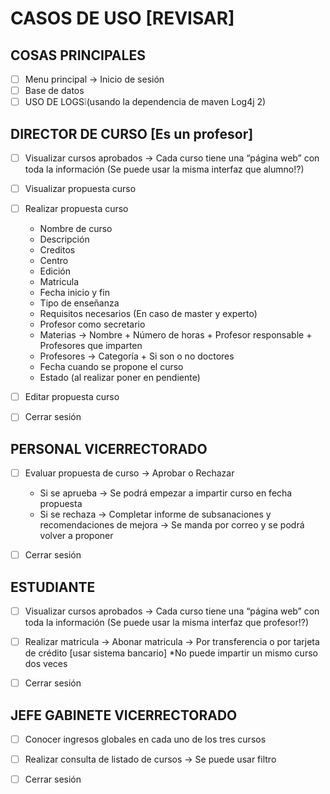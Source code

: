 # CASOS DE USO [REVISAR]

## COSAS PRINCIPALES
- [ ] Menu principal -> Inicio de sesión
- [ ] Base de datos
- [ ] USO DE LOGS❕(usando la dependencia de maven Log4j 2)

## DIRECTOR DE CURSO [Es un profesor]
- [ ] Visualizar cursos aprobados -> Cada curso tiene una “página web” con toda la información (Se puede usar la misma interfaz que alumno!?)

- [ ] Visualizar propuesta curso

- [ ] Realizar propuesta curso
  -	Nombre de curso
  -	Descripción
  - Creditos
  - Centro
  -	Edición
  - Matricula
  -	Fecha inicio y fin
  -	Tipo de enseñanza
  - Requisitos necesarios (En caso de master y experto)
  -	Profesor como secretario
  -	Materias -> Nombre + Número de horas + Profesor responsable + Profesores que imparten
  -	Profesores -> Categoría + Si son o no doctores
  -	Fecha cuando se propone el curso
  -	Estado (al realizar poner en pendiente)

- [ ] Editar propuesta curso

- [ ] Cerrar sesión

## PERSONAL VICERRECTORADO
- [ ] Evaluar propuesta de curso -> Aprobar o Rechazar
  - Si se aprueba -> Se podrá empezar a impartir curso en fecha propuesta
  - Si se rechaza -> Completar informe de subsanaciones y recomendaciones de mejora -> Se manda por correo y se podrá volver a proponer

- [ ] Cerrar sesión

## ESTUDIANTE
- [ ] Visualizar cursos aprobados -> Cada curso tiene una “página web” con toda la información (Se puede usar la misma interfaz que profesor!?)

- [ ] Realizar matricula -> Abonar matricula -> Por transferencia o por tarjeta de crédito [usar sistema bancario]
*No puede impartir un mismo curso dos veces

- [ ] Cerrar sesión

## JEFE GABINETE VICERRECTORADO
- [ ] Conocer ingresos globales en cada uno de los tres cursos

- [ ] Realizar consulta de listado de cursos -> Se puede usar filtro

- [ ] Cerrar sesión
